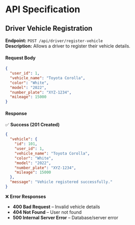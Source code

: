 # API Specification

## **Driver Vehicle Registration**
**Endpoint:** `POST /api/driver/register-vehicle`  
**Description:** Allows a driver to register their vehicle details.  

#### **Request Body**
```json
{
  "user_id": 1,
  "vehicle_name": "Toyota Corolla",
  "color": "White",
  "model": "2022",
  "number_plate": "XYZ-1234",
  "mileage": 15000
}
```

#### **Response**  
✅ **Success (201 Created)**
```json
{
  "vehicle": {
    "id": 101,
    "user_id": 1,
    "vehicle_name": "Toyota Corolla",
    "color": "White",
    "model": "2022",
    "number_plate": "XYZ-1234",
    "mileage": 15000
  },
  "message": "Vehicle registered successfully."
}
```

❌ **Error Responses**  
- **400 Bad Request** – Invalid vehicle details  
- **404 Not Found** – User not found  
- **500 Internal Server Error** – Database/server error  



